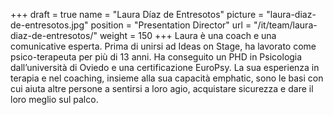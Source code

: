 +++
draft		= true
name		= "Laura Díaz de Entresotos"
picture		= "laura-diaz-de-entresotos.jpg"
position 	= "Presentation Director"
url			= "/it/team/laura-diaz-de-entresotos/"
weight		= 150
+++
Laura è una coach e una comunicative esperta. Prima di unirsi ad Ideas on Stage, ha lavorato come psico-terapeuta per più di 13 anni. Ha conseguito un PHD in Psicologia dall’università di Oviedo e una certificazione EuroPsy. La sua esperienza in terapia e nel coaching, insieme alla sua capacità emphatic, sono le basi con cui aiuta altre persone a sentirsi a loro agio, acquistare sicurezza e dare il loro meglio sul palco. 

 